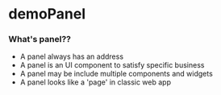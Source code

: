# demoPanel

### What's panel??
+ A panel always has an address
+ A panel is an UI component to satisfy specific business
+ A panel may be include multiple components and widgets
+ A panel looks like a 'page' in classic web app